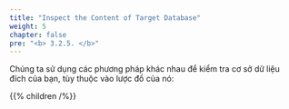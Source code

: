 ```yaml
---
title: "Inspect the Content of Target Database"
weight: 5
chapter: false
pre: "<b> 3.2.5. </b>"
---
```


Chúng ta sử dụng các phương pháp khác nhau để kiểm tra cơ sở dữ liệu đích của bạn, tùy thuộc vào lược đồ của nó:

{{% children /%}}